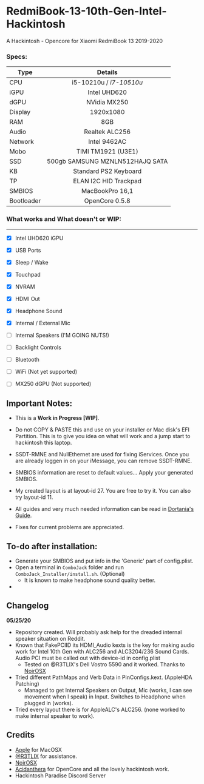 # RedmiBook-13-10th-Gen-Intel-Hackintosh
A Hackintosh - Opencore for Xiaomi RedmiBook 13 2019-2020

### Specs:
Type | Details
| -------------- |:----------------------------:|
CPU | i5-10210u / *i7-10510u*
iGPU | Intel UHD620
dGPU | NVidia MX250
Display | 1920x1080
RAM | 8GB 
Audio | Realtek ALC256
Network | Intel 9462AC
Mobo | TIMI TM1921 (U3E1)
SSD | 500gb SAMSUNG MZNLN512HAJQ SATA
KB | Standard PS2 Keyboard
TP | ELAN I2C HID Trackpad
SMBIOS | MacBookPro 16,1
Bootloader | OpenCore 0.5.8

### What works and What doesn't or WIP:
-----
- [x] Intel UHD620 iGPU
- [x] USB Ports
- [x] Sleep / Wake
- [x] Touchpad
- [x] NVRAM
- [x] HDMI Out
- [x] Headphone Sound
- [x] Internal / External Mic

- [ ] Internal Speakers (I'M GOING NUTS!)
- [ ] Backlight Controls
- [ ] Bluetooth
- [ ] WiFi (Not yet supported)
- [ ] MX250 dGPU (Not supported)

## Important Notes:
- This is a **Work in Progress [WIP]**.
- Do not COPY & PASTE this and use on your installer or Mac disk's EFI Partition. This is to give you idea on what will work and a jump start to hackintosh this laptop.
- SSDT-RMNE and NullEthernet are used for fixing iServices. Once you are already loggen in on your iMessage, you can remove SSDT-RMNE.
- SMBIOS information are reset to default values... Apply your generated SMBIOS.
- My created layout is at layout-id 27. You are free to try it. You can also try layout-id 11.
- All guides and very much needed information can be read in [Dortania's Guide](https://dortania.github.io/vanilla-laptop-guide/ "Overview - Dortania").

- Fixes for current problems are appreciated.

## To-do after installation:
* Generate your SMBIOS and put info in the 'Generic' part of config.plist.
* Open a terminal in `ComboJack` folder and run `ComboJack_Installer/install.sh`. (Optional)
  - It is known to make headphone sound quality better.
* 

## Changelog
**05/25/20**
* Repository created. Will probably ask help for the dreaded internal speaker situation on Reddit.
* Known that FakePCIID its HDMI_Audio kexts is the key for making audio work for Intel 10th Gen with ALC256 and ALC3204/236 Sound Cards. Audio PCI must be called out with device-id in config.plist
  - Tested on @R3TLIX's Dell Vostro 5590 and it worked. Thanks to [NoirOSX](https://www.hackintosh-forum.de/user/40078-noirosx/)
* Tried different PathMaps and Verb Data in PinConfigs.kext. (AppleHDA Patching)
  - Managed to get Internal Speakers on Output, Mic (works, I can see movement when I speak) in Input. Switches to Headphone when plugged in (works).
* Tried every layout there is for AppleALC's ALC256. (none worked to make internal speaker to work).

## Credits
- [Apple](https://apple.com) for MacOSX
- [@R3TLIX](https://github.com/R3TLIX) for assistance.
- [NoirOSX](https://www.hackintosh-forum.de/user/40078-noirosx/)
- [Acidanthera](https://github.com/acidanthera) for OpenCore and all the lovely hackintosh work.
- Hackintosh Paradise Discord Server

